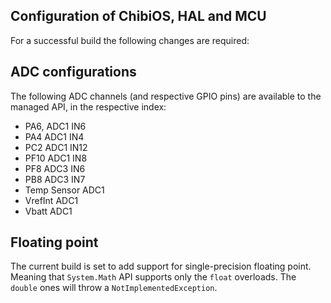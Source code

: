 ## Configuration of ChibiOS, HAL and MCU

For a successful build the following changes are required:

## ADC configurations

The following ADC channels (and respective GPIO pins) are available to the managed API, in the respective index:
- PA6, ADC1 IN6
- PA4  ADC1 IN4
- PC2  ADC1 IN12
- PF10 ADC1 IN8
- PF8  ADC3 IN6
- PB8  ADC3 IN7
- Temp Sensor ADC1
- VrefInt ADC1
- Vbatt ADC1

## Floating point

The current build is set to add support for single-precision floating point.
Meaning that `System.Math` API supports only the `float` overloads. The `double` ones will throw a `NotImplementedException`.
